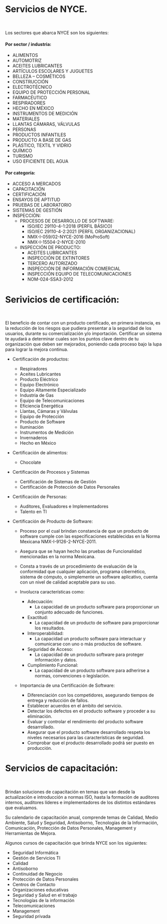 # Servicios de NYCE.
<br>

Los sectores que abarca NYCE son los siguientes:

#### Por sector / industria:

* ALIMENTOS
* AUTOMOTRIZ
* ACEITES LUBRICANTES
* ARTÍCULOS ESCOLARES Y JUGUETES
* BELLEZA – COSMÉTICOS
* CONSTRUCCIÓN
* ELECTROTÉCNICO
* EQUIPO DE PROTECCIÓN PERSONAL
* FARMACÉUTICO
* RESPIRADORES
* HECHO EN MÉXICO
* INSTRUMENTOS DE MEDICIÓN
* MATERIALES
* LLANTAS CÁMARAS, VÁLVULAS
* PERSONAS
* PRODUCTOS INFANTILES
* PRODUCTO A BASE DE GAS
* PLÁSTICO, TEXTIL Y VIDRIO
* QUÍMICO
* TURISMO
* USO EFICIENTE DEL AGUA

#### Por categoría:

* ACCESO A MERCADOS
* CAPACITACIÓN
* CERTIFICACIÓN
* ENSAYOS DE APTITUD
* PRUEBAS DE LABORATORIO
* SISTEMAS DE GESTIÓN
* INSPECCIÓN:
    * PROCESOS DE DESARROLLO DE SOFTWARE:
        * ISO/IEC 29110-4-1:2018 (PERFIL BÁSICO)
        * ISO/IEC 29110-4-2:2021 (PERFIL ORGANIZACIONAL)
        * NMX-I-059/02-NYCE-2016 (MoProSoft)
        * NMX-I-15504-2-NYCE-2010
    * INSPECCIÓN DE PRODUCTO:
        * ACEITES LUBRICANTES
        * INSPECCIÓN DE EXTINTORES
        * TERCERO AUTORIZADO
        * INSPECCIÓN DE INFORMACIÓN COMERCIAL
        * INSPECCIÓN EQUIPO DE TELECOMUNICACIONES
        * NOM-024-SSA3-2012

# Serivicios de certificación:
<br>

El beneficio de contar con un producto certificado, en primera instancia, es la reducción de los riesgos que pudiera presentar a la seguridad de los usuarios, durante su comercialización y/o importación. Certificar un sistema te ayudará a determinar cuales son los puntos clave dentro de tu organización que deben ser mejorados, poniendo cada proceso bajo la lupa para lograr la mejora continua.

* Certificación de productos: 
    * Respiradores
    * Aceites Lubricantes
    * Producto Eléctrico
    * Equipo Electrónico
    * Equipo Altamente Especializado
    * Industria de Gas
    * Equipo de Telecomunicaciones
    * Eficiencia Energética
    * Llantas, Cámaras y Válvulas
    * Equipo de Protección
    * Producto de Software
    * Iluminación
    * Instrumentos de Medición
    * Invernaderos
    * Hecho en México

* Certificación de alimentos:
    
    * Chocolate

* Certificación de Procesos y Sistemas
    * Certificación de Sistemas de Gestión
    * Certificación de Protección de Datos Personales

* Certificación de Personas:
    * Auditores, Evaluadores e Implementadores
    * Talento en TI

* Certificación de Producto de Software:
    *  Proceso por el cual brindan constancia de que un producto de software cumple con las especificaciones establecidas en la Norma Mexicana NMX-I-9126-2-NYCE-2011.
    * Asegura que se hayan hecho las pruebas de Funcionalidad mencionadas en la norma Mexicana.
    *  Consta a través de un procedimiento de evaluación de la conformidad que cualquier aplicación, programa cibernético, sistema de cómputo, o simplemente un software aplicativo, cuenta con un nivel de calidad aceptable para su uso.
    * Involucra características como:
        * Adecuación: 
            * La capacidad de un producto software para proporcionar un conjunto adecuado de funciones.
        * Exactitud: 
            * La capacidad de un producto de software para proporcionar los resultados.
        * Interoperabilidad: 
            * La capacidad un producto software para interactuar y comunicarse con uno o más productos de software.
        * Seguridad de Acceso: 
            * La capacidad de un producto software para proteger información y datos.
        * Cumplimiento Funcional: 
            * La capacidad de un producto software para adherirse a normas, convenciones o legislación.
    
    * Importancia de una Certificación de Software:
        
        * Diferenciación con los competidores, asegurando tiempos de entrega y reducción de fallos.
        * Establecer acuerdos en el ámbito del servicio.
        * Detectar los defectos en el producto software y proceder a su eliminación.
        * Evaluar y controlar el rendimiento del producto software desarrollado.
        * Asegurar que el producto software desarrollado respeta los niveles necesarios para las características de seguridad.
        * Comprobar que el producto desarrollado podrá ser puesto en producción.

# Servicios de capacitación: 
<br>

Brindan soluciones de capacitación en temas que van desde la actualización e introducción a normas ISO, hasta la formación de auditores internos, auditores líderes e implementadores de los distintos estándares que evaluamos.

Su calendario de capacitación anual,  comprende temas de Calidad, Medio Ambiente, Salud y Seguridad, Antisoborno, Tecnologías de la Información, Comunicación, Protección de Datos Personales, Management y Herramientas de Mejora.

Algunos cursos de capacitación que brinda NYCE son los siguientes:

* Seguridad Informática
* Gestión de Servicios TI
* Calidad
* Antisoborno
* Continuidad de Negocio
* Protección de Datos Personales
* Centros de Contacto
* Organizaciones educativas
* Seguridad y Salud en el trabajo
* Tecnologías de la información
* Telecomunicaciones
* Management
* Seguridad privada

